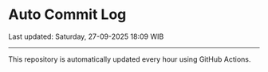 # Auto Commit Log

Last updated: Saturday, 27-09-2025 18:09 WIB

---

This repository is automatically updated every hour using GitHub Actions.
